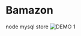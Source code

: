 # Bamazon
node mysql store
![DEMO 1](https://camo.githubusercontent.com/81b724f67a8a4af16b7966b2119caa92a6e4cee6/687474703a2f2f7777772e67697068792e636f6d2f676966732f336f3676584f39746b726967416b634f624b)
